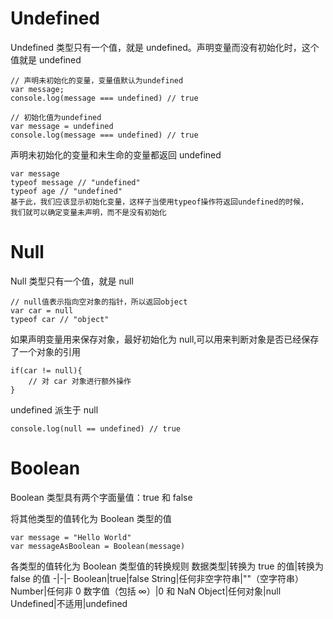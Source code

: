 # Undefined

Undefined 类型只有一个值，就是 undefined。声明变量而没有初始化时，这个值就是 undefined

```
// 声明未初始化的变量，变量值默认为undefined
var message;
console.log(message === undefined) // true

// 初始化值为undefined
var message = undefined
console.log(message === undefined) // true
```

声明未初始化的变量和未生命的变量都返回 undefined

```
var message
typeof message // "undefined"
typeof age // "undefined"
基于此，我们应该显示初始化变量，这样子当使用typeof操作符返回undefined的时候，
我们就可以确定变量未声明，而不是没有初始化
```

# Null

Null 类型只有一个值，就是 null

```
// null值表示指向空对象的指针，所以返回object
var car = null
typeof car // "object"
```

如果声明变量用来保存对象，最好初始化为 null,可以用来判断对象是否已经保存了一个对象的引用

```
if(car != null){
    // 对 car 对象进行额外操作
}
```

undefined 派生于 null

```
console.log(null == undefined) // true
```

# Boolean

Boolean 类型具有两个字面量值：true 和 false

将其他类型的值转化为 Boolean 类型的值

```
var message = "Hello World"
var messageAsBoolean = Boolean(message)
```

各类型的值转化为 Boolean 类型值的转换规则
数据类型|转换为 true 的值|转换为 false 的值
-|-|-
Boolean|true|false
String|任何非空字符串|""（空字符串）
Number|任何非 0 数字值（包括 ∞）|0 和 NaN
Object|任何对象|null
Undefined|不适用|undefined
